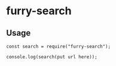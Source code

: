 # furry-search

## Usage
	const search = require("furry-search");
	
	console.log(search(put url here));